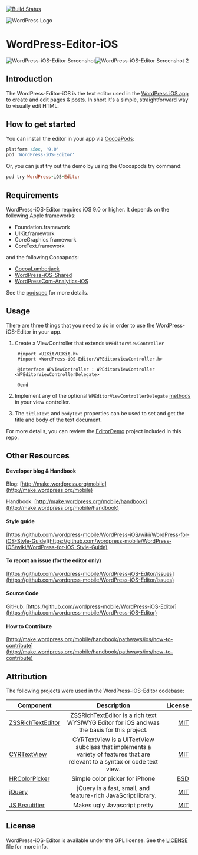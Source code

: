 [![Build Status](https://travis-ci.org/wordpress-mobile/WordPress-Editor-iOS.svg?branch=develop)](https://travis-ci.org/wordpress-mobile/WordPress-Editor-iOS)

![WordPress Logo](http://s.w.org/about/images/logos/wordpress-logo-hoz-rgb.png)

# WordPress-Editor-iOS

![WordPress-iOS-Editor Screenshot](https://cldup.com/2_b0osLaFA.png)![WordPress-iOS-Editor Screenshot 2](https://cldup.com/BluIq2pgbZ.png)

## Introduction

The WordPress-Editor-iOS is the text editor used in the [WordPress iOS app](https://github.com/wordpress-mobile/WordPress-iOS) to create and edit pages & posts. In short it's a simple, straightforward way to visually edit HTML.

## How to get started
You can install the editor in your app via [CocoaPods](http://cocoapods.org):

```ruby
platform :ios, '9.0'
pod 'WordPress-iOS-Editor'
```

Or, you can just try out the demo by using the Cocoapods try command:

```ruby
pod try WordPress-iOS-Editor
```

## Requirements

WordPress-iOS-Editor requires iOS 9.0 or higher. It depends on the following Apple frameworks:

* Foundation.framework
* UIKit.framework
* CoreGraphics.framework
* CoreText.framework

and the following Cocoapods:

* [CocoaLumberjack](https://github.com/CocoaLumberjack/CocoaLumberjack)
* [WordPress-iOS-Shared](https://github.com/wordpress-mobile/WordPress-iOS-Shared)
* [WordPressCom-Analytics-iOS](https://github.com/wordpress-mobile/WordPressCom-Analytics-iOS)

See the [podspec](https://github.com/wordpress-mobile/WordPress-iOS-Editor/blob/develop/WordPress-iOS-Editor.podspec) for more details.

## Usage

There are three things that you need to do in order to use the WordPress-iOS-Editor in your app.

1. Create a ViewController that extends ```WPEditorViewController```

        #import <UIKit/UIKit.h>
        #import <WordPress-iOS-Editor/WPEditorViewController.h>

        @interface WPViewController : WPEditorViewController <WPEditorViewControllerDelegate>

        @end

2. Implement any of the optional ```WPEditorViewControllerDelegate``` [methods](https://github.com/wordpress-mobile/WordPress-iOS-Editor/blob/develop/Classes/WPEditorViewController.h) in your view controller.

3. The ```titleText``` and ```bodyText``` properties can be used to set and get the title and body of the text document.

For more details, you can review the [EditorDemo](https://github.com/wordpress-mobile/WordPress-iOS-Editor/tree/develop/Example) project included in this repo.

## Other Resources

#### Developer blog & Handbook

Blog: [http://make.wordpress.org/mobile](http://make.wordpress.org/mobile)

Handbook: [http://make.wordpress.org/mobile/handbook](http://make.wordpress.org/mobile/handbook)

#### Style guide

[https://github.com/wordpress-mobile/WordPress-iOS/wiki/WordPress-for-iOS-Style-Guide](https://github.com/wordpress-mobile/WordPress-iOS/wiki/WordPress-for-iOS-Style-Guide)

#### To report an issue (for the editor only)

[https://github.com/wordpress-mobile/WordPress-iOS-Editor/issues](https://github.com/wordpress-mobile/WordPress-iOS-Editor/issues)

#### Source Code

GitHub: [https://github.com/wordpress-mobile/WordPress-iOS-Editor](https://github.com/wordpress-mobile/WordPress-iOS-Editor)

#### How to Contribute

[http://make.wordpress.org/mobile/handbook/pathways/ios/how-to-contribute](http://make.wordpress.org/mobile/handbook/pathways/ios/how-to-contribute)

## Attribution

The following projects were used in the WordPress-iOS-Editor codebase:

| Component     | Description   | License  |
| ------------- |:-------------:| -----:|
| [ZSSRichTextEditor](https://github.com/nnhubbard/ZSSRichTextEditor)      | ZSSRichTextEditor is a rich text WYSIWYG Editor for iOS and was the basis for this project.| [MIT](https://github.com/illyabusigin/CYRTextView/blob/master/LICENSE) |
| [CYRTextView](https://github.com/illyabusigin/CYRTextView)      | CYRTextView is a UITextView subclass that implements a variety of features that are relevant to a syntax or code text view. | [MIT](https://github.com/illyabusigin/CYRTextView/blob/master/LICENSE) |
| [HRColorPicker](https://github.com/hayashi311/Color-Picker-for-iOS)      | Simple color picker for iPhone      |   [BSD](https://github.com/hayashi311/Color-Picker-for-iOS/blob/master/ColorPicker/HRColorPickerView.h) |
| [jQuery](https://jquery.com)      | jQuery is a fast, small, and feature-rich JavaScript library.      |   [MIT](http://jquery.org/license) |
| [JS Beautifier](https://github.com/einars/js-beautify)      | Makes ugly Javascript pretty      |   [MIT](https://github.com/einars/js-beautify/blob/master/LICENSE) |

## License

WordPress-iOS-Editor is available under the GPL license. See the [LICENSE](https://raw.githubusercontent.com/wordpress-mobile/WordPress-iOS-Editor/develop/LICENSE) file for more info.
